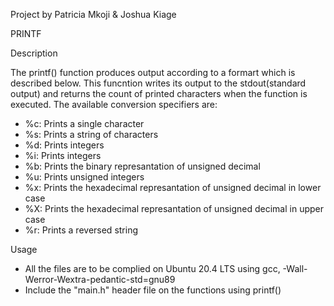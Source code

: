 Project by Patricia Mkoji & Joshua Kiage


PRINTF

Description

The printf()  function produces output according to a formart which is described below. This funcntion writes its output to the stdout(standard output) and returns the count of printed characters when the function is executed. 
The available conversion specifiers are:

- %c: Prints a single character
- %s: Prints a string of characters
- %d: Prints integers
- %i: Prints integers
- %b: Prints the binary represantation of unsigned decimal
- %u: Prints unsigned integers
- %x: Prints the hexadecimal represantation of unsigned decimal in lower case
- %X: Prints the hexadecimal represantation of unsigned decimal in upper case
- %r: Prints a reversed string

Usage

- All the files are to be complied on Ubuntu 20.4 LTS using gcc, -Wall-Werror-Wextra-pedantic-std=gnu89
- Include the "main.h" header file on the functions using printf()
